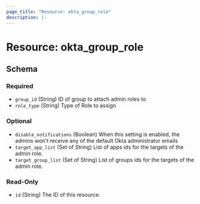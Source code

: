 ```yaml
---
page_title: "Resource: okta_group_role"
description: |-
---
```


# Resource: okta_group_role

<!-- schema generated by tfplugindocs -->

## Schema

### Required

- `group_id` (String) ID of group to attach admin roles to
- `role_type` (String) Type of Role to assign

### Optional

- `disable_notifications` (Boolean) When this setting is enabled, the admins won't receive any of the default Okta administrator emails
- `target_app_list` (Set of String) List of apps ids for the targets of the admin role.
- `target_group_list` (Set of String) List of groups ids for the targets of the admin role.

### Read-Only

- `id` (String) The ID of this resource.
